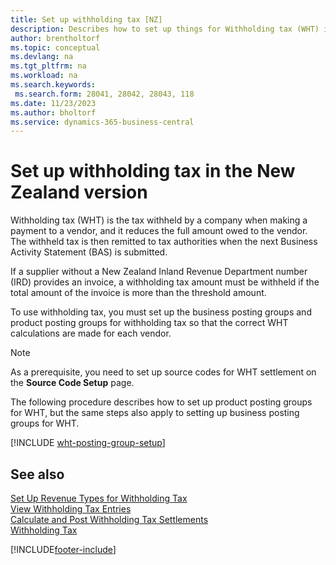 ```yaml
---
title: Set up withholding tax [NZ]
description: Describes how to set up things for Withholding tax (WHT) in the New Zealand version.
author: brentholtorf
ms.topic: conceptual
ms.devlang: na
ms.tgt_pltfrm: na
ms.workload: na
ms.search.keywords:
 ms.search.form: 28041, 28042, 28043, 118
ms.date: 11/23/2023
ms.author: bholtorf
ms.service: dynamics-365-business-central
---
```

# Set up withholding tax in the New Zealand version

Withholding tax (WHT) is the tax withheld by a company when making a payment to a vendor, and it reduces the full amount owed to the vendor. The withheld tax is then remitted to tax authorities when the next Business Activity Statement (BAS) is submitted.  

If a supplier without a New Zealand Inland Revenue Department number (IRD) provides an invoice, a withholding tax amount must be withheld if the total amount of the invoice is more than the threshold amount.  

To use withholding tax, you must set up the business posting groups and product posting groups for withholding tax so that the correct WHT calculations are made for each vendor.  

> [!NOTE]  
> As a prerequisite, you need to set up source codes for WHT settlement on the **Source Code Setup** page.  

The following procedure describes how to set up product posting groups for WHT, but the same steps also apply to setting up business posting groups for WHT.  

[!INCLUDE [wht-posting-group-setup](../includes/AUNZ/wht-posting-group-setup.md)]

## See also

[Set Up Revenue Types for Withholding Tax](how-to-set-up-revenue-types-for-withholding-tax.md)   
[View Withholding Tax Entries](how-to-view-withholding-tax-entries.md)   
[Calculate and Post Withholding Tax Settlements](how-to-calculate-and-post-withholding-tax-settlements.md)   
[Withholding Tax](withholding-tax.md)   


[!INCLUDE[footer-include](../../includes/footer-banner.md)]